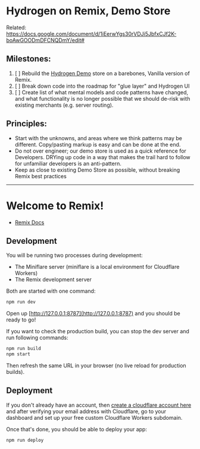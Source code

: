 # Hydrogen on Remix, Demo Store

Related: https://docs.google.com/document/d/1iEerwYgs30rVDJi5JbfxCJf2K-boAwGOODmDFCNQDmY/edit#

## Milestones:

1. [ ] Rebuild the [Hydrogen Demo](https://hydrogen.shop/) store on a barebones, Vanilla version of Remix.
2. [ ] Break down code into the roadmap for "glue layer" and Hydrogen UI
3. [ ] Create list of what mental models and code patterns have changed, and what functionality is no longer possible that we should de-risk with existing merchants (e.g. server routing).


## Principles:
- Start with the unknowns, and areas where we think patterns may be different. Copy/pasting markup is easy and can be done at the end.
- Do not over engineer; our demo store is used as a quick reference for Developers. DRYing up code in a way that makes the trail hard to follow for unfamiliar developers is an anti-pattern.
- Keep as close to existing Demo Store as possible, without breaking Remix best practices

---

# Welcome to Remix!

- [Remix Docs](https://remix.run/docs)

## Development

You will be running two processes during development:

- The Miniflare server (miniflare is a local environment for Cloudflare Workers)
- The Remix development server

Both are started with one command:

```sh
npm run dev
```

Open up [http://127.0.0.1:8787](http://127.0.0.1:8787) and you should be ready to go!

If you want to check the production build, you can stop the dev server and run following commands:

```sh
npm run build
npm start
```

Then refresh the same URL in your browser (no live reload for production builds).

## Deployment

If you don't already have an account, then [create a cloudflare account here](https://dash.cloudflare.com/sign-up) and after verifying your email address with Cloudflare, go to your dashboard and set up your free custom Cloudflare Workers subdomain.

Once that's done, you should be able to deploy your app:

```sh
npm run deploy
```
